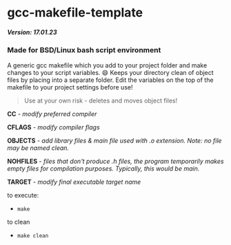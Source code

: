 # gcc-makefile-template
##### Version: 17.01.23

### Made for BSD/Linux bash script environment
A generic gcc makefile which you add to your project folder and make changes to your script variables. :smile: Keeps your directory clean of object files by placing into a separate folder.  Edit the variables on the top of the makefile to your project settings before use!

> Use at your own risk - deletes and moves object files!

**CC** - *modify preferred compiler*

**CFLAGS** - *modify compiler flags*

**OBJECTS** - *add library files & main file used with .o extension.  Note: no file may be named clean.*

**NOHFILES** - *files that don't produce .h files, the program temporarily makes empty files for compilation purposes.  Typically, this would be main.*

**TARGET** - *modify final executable target name*

to execute:
* `make`

to clean
* `make clean`
